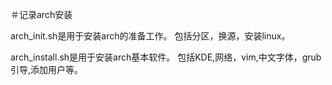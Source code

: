 ＃记录arch安装


arch_init.sh是用于安装arch的准备工作。
包括分区，换源，安装linux。


arch_install.sh是用于安装arch基本软件。
包括KDE,网络，vim,中文字体，grub引导,添加用户等。
